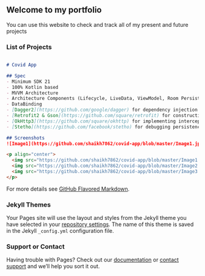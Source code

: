 ## Welcome to my portfolio

You can use this website to check and track all of my present and future projects

### List of Projects

```markdown

# Covid App

## Spec
- Minimum SDK 21
- 100% Kotlin based
- MVVM Architecture
- Architecture Components (Lifecycle, LiveData, ViewModel, Room Persistence)
- DataBinding
- [Dagger2](https://github.com/google/dagger) for dependency injection
- [Retrofit2 & Gson](https://github.com/square/retrofit) for constructing the REST API
- [OkHttp3](https://github.com/square/okhttp) for implementing interceptor
- [Stetho](https://github.com/facebook/stetho) for debugging persistence data & network packets

## Screenshots
![Image1](https://github.com/shaikh7862/covid-app/blob/master/Image1.jpeg)

<p align="center">
  <img src="https://github.com/shaikh7862/covid-app/blob/master/Image1.jpeg" width="300">
  <img src="https://github.com/shaikh7862/covid-app/blob/master/Image2.jpeg" width="300">
  <img src="https://github.com/shaikh7862/covid-app/blob/master/Image3.jpeg" width="300">
</p>
```

For more details see [GitHub Flavored Markdown](https://guides.github.com/features/mastering-markdown/).

### Jekyll Themes

Your Pages site will use the layout and styles from the Jekyll theme you have selected in your [repository settings](https://github.com/shaikh7862/shaikh.github.io/settings). The name of this theme is saved in the Jekyll `_config.yml` configuration file.

### Support or Contact

Having trouble with Pages? Check out our [documentation](https://help.github.com/categories/github-pages-basics/) or [contact support](https://github.com/contact) and we’ll help you sort it out.

